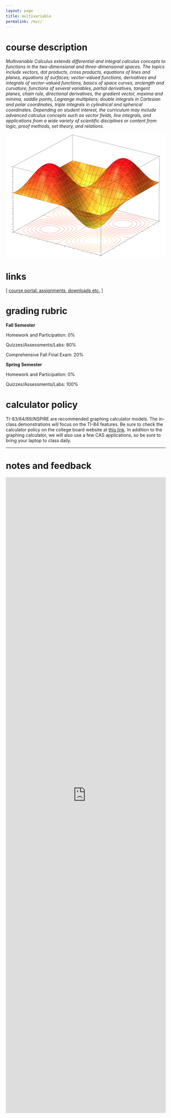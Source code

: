 ```yaml
---
layout: page
title: multivariable
permalink: /mvc/
---
```


# course description

<i>Multivariable Calculus extends differential and integral calculus concepts to functions in the two-dimensional and three-dimensional spaces. The topics include vectors, dot products, cross products, equations of lines and planes, equations of surfaces; vector-valued functions, derivatives and integrals of vector-valued functions, basics of space curves, arclength and curvature; functions of several variables, partial derivatives, tangent planes, chain rule, directional derivatives, the gradient vector, maxima and minima, saddle points, Lagrange multipliers; double integrals in Cartesian and polar coordinates, triple integrals in cylindrical and spherical coordinates. Depending on student interest, the curriculum may include advanced calculus concepts such as vector fields, line integrals, and applications from a wide variety of scientific disciplines or content from logic, proof methods, set theory, and relations. </i>

<p align="center"> <img src="/d-img/mvc.png"></p>

# links

[ <a href="https://cushing.myschoolapp.com/" target="_blank">course portal: assignments, downloads etc.</a> ]

# grading rubric

<b>Fall Semester</b>

Homework and Participation: 0%

Quizzes/Assessments/Labs: 80%

Comprehensive Fall Final Exam: 20%

<b>Spring Semester</b>

Homework and Participation: 0%

Quizzes/Assessments/Labs: 100%

# calculator policy

TI-83/84/89/NSPIRE are recommended graphing calculator models. The in-class demonstrations will focus on the TI-84 features. Be sure to check the calculator policy on the college board website at <a href="https://apstudents.collegeboard.org/exam-policies-guidelines/calculator-policies" target="_blank">this link</a>. In addition to the graphing calculator, we will also use a few CAS applications, so be sure to bring your laptop to class daily.

---

# notes and feedback

 <iframe width="100%" height="2000" style="border: none;" src="https://apteacher.github.io/d-ca-html/mvc.html"></iframe>

